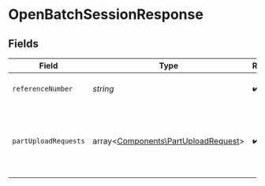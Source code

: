 # OpenBatchSessionResponse


## Fields

| Field                                                                               | Type                                                                                | Required                                                                            | Description                                                                         |
| ----------------------------------------------------------------------------------- | ----------------------------------------------------------------------------------- | ----------------------------------------------------------------------------------- | ----------------------------------------------------------------------------------- |
| `referenceNumber`                                                                   | *string*                                                                            | :heavy_check_mark:                                                                  | Numer referencyjny sesji.                                                           |
| `partUploadRequests`                                                                | array<[Components\PartUploadRequest](../../Models/Components/PartUploadRequest.md)> | :heavy_check_mark:                                                                  | Dane wymagane do poprawnego przesłania poszczególnych części pliku paczki faktur.   |